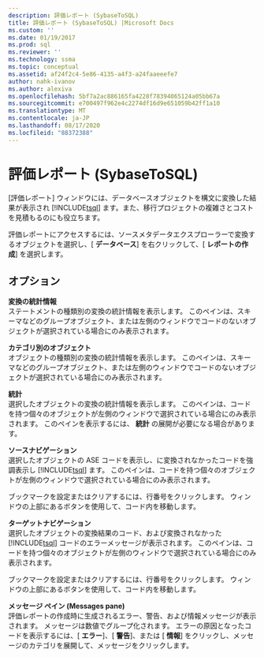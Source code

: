 ```yaml
---
description: 評価レポート (SybaseToSQL)
title: 評価レポート (SybaseToSQL) |Microsoft Docs
ms.custom: ''
ms.date: 01/19/2017
ms.prod: sql
ms.reviewer: ''
ms.technology: ssma
ms.topic: conceptual
ms.assetid: af24f2c4-5e86-4135-a4f3-a24faaeeefe7
author: nahk-ivanov
ms.author: alexiva
ms.openlocfilehash: 5bf7a2ac886165fa4228f78394065124a05bb67a
ms.sourcegitcommit: e700497f962e4c2274df16d9e651059b42ff1a10
ms.translationtype: MT
ms.contentlocale: ja-JP
ms.lasthandoff: 08/17/2020
ms.locfileid: "88372388"
---
```

# <a name="assessment-report-sybasetosql"></a>評価レポート (SybaseToSQL)
[評価レポート] ウィンドウには、データベースオブジェクトを構文に変換した結果が表示され [!INCLUDE[tsql](../../includes/tsql-md.md)] ます。また、移行プロジェクトの複雑さとコストを見積もるのにも役立ちます。  
  
評価レポートにアクセスするには、ソースメタデータエクスプローラーで変換するオブジェクトを選択し、[ **データベース**] を右クリックして、[ **レポートの作成**] を選択します。  
  
## <a name="options"></a>オプション  
**変換の統計情報**  
ステートメントの種類別の変換の統計情報を表示します。 このペインは、スキーマなどのグループオブジェクト、または左側のウィンドウでコードのないオブジェクトが選択されている場合にのみ表示されます。  
  
**カテゴリ別のオブジェクト**  
オブジェクトの種類別の変換の統計情報を表示します。 このペインは、スキーマなどのグループオブジェクト、または左側のウィンドウでコードのないオブジェクトが選択されている場合にのみ表示されます。  
  
**統計**  
選択したオブジェクトの変換の統計情報を表示します。 このペインは、コードを持つ個々のオブジェクトが左側のウィンドウで選択されている場合にのみ表示されます。 このペインを表示するには、 **統計** の展開が必要になる場合があります。  
  
**ソースナビゲーション**  
選択したオブジェクトの ASE コードを表示し、に変換されなかったコードを強調表示し [!INCLUDE[tsql](../../includes/tsql-md.md)] ます。 このペインは、コードを持つ個々のオブジェクトが左側のウィンドウで選択されている場合にのみ表示されます。  
  
ブックマークを設定またはクリアするには、行番号をクリックします。 ウィンドウの上部にあるボタンを使用して、コード内を移動します。  
  
**ターゲットナビゲーション**  
選択したオブジェクトの変換結果のコード、および変換されなかった [!INCLUDE[tsql](../../includes/tsql-md.md)] コードのエラーメッセージが表示されます。 このペインは、コードを持つ個々のオブジェクトが左側のウィンドウで選択されている場合にのみ表示されます。  
  
ブックマークを設定またはクリアするには、行番号をクリックします。 ウィンドウの上部にあるボタンを使用して、コード内を移動します。  
  
**メッセージ ペイン (Messages pane)**  
評価レポートの作成時に生成されるエラー、警告、および情報メッセージが表示されます。 メッセージは数値でグループ化されます。 エラーの原因となったコードを表示するには、[ **エラー**]、[ **警告**]、または [ **情報**] をクリックし、メッセージのカテゴリを展開して、メッセージをクリックします。  
  
